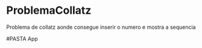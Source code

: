 # ProblemaCollatz
Problema de collatz aonde consegue inserir o numero e mostra a sequencia 

#PASTA App

